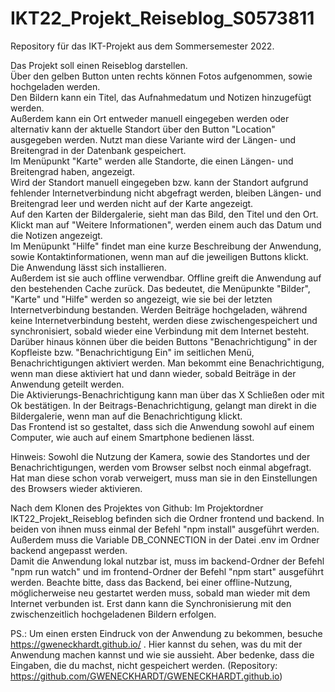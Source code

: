 # IKT22_Projekt_Reiseblog_S0573811
Repository für das IKT-Projekt aus dem Sommersemester 2022.

Das Projekt soll einen Reiseblog darstellen. <br>
Über den gelben Button unten rechts können Fotos aufgenommen, sowie hochgeladen werden.<br>
Den Bildern kann ein Titel, das Aufnahmedatum und Notizen hinzugefügt werden.<br>
Außerdem kann ein Ort entweder manuell eingegeben werden oder alternativ kann der aktuelle Standort über
den Button "Location" ausgegeben werden. Nutzt man diese Variante wird der Längen- und Breitengrad in der
Datenbank gespeichert. <br>
Im Menüpunkt "Karte" werden alle Standorte, die einen Längen- und Breitengrad haben, angezeigt.<br>
Wird der Standort manuell eingegeben bzw. kann der Standort aufgrund fehlender Internetverbindung nicht
abgefragt werden, bleiben Längen- und Breitengrad leer und werden nicht auf der Karte angezeigt.<br>
Auf den Karten der Bildergalerie, sieht man das Bild, den Titel und den Ort. Klickt man auf "Weitere
Informationen", werden einem auch das Datum und die Notizen angezeigt.<br>
Im Menüpunkt "Hilfe" findet man eine kurze Beschreibung der Anwendung, sowie Kontaktinformationen, wenn
man auf die jeweiligen Buttons klickt.<br>
Die Anwendung lässt sich installieren.<br>
Außerdem ist sie auch offline verwendbar. Offline greift die Anwendung auf den bestehenden Cache zurück.
Das bedeutet, die Menüpunkte "Bilder", "Karte" und "Hilfe" werden so angezeigt, wie sie bei der letzten 
Internetverbindung bestanden. Werden Beiträge hochgeladen, während keine Internetverbindung 
besteht, werden diese zwischengespeichert und synchronisiert, sobald wieder eine Verbindung mit dem Internet
besteht.<br>
Darüber hinaus können über die beiden Buttons "Benachrichtigung" in der Kopfleiste bzw. "Benachrichtigung Ein"
im seitlichen Menü, Benachrichtigungen aktiviert werden. Man bekommt eine Benachrichtigung, wenn man diese 
aktiviert hat und dann wieder, sobald Beiträge in der Anwendung geteilt werden.<br>
Die Aktivierungs-Benachrichtigung kann man über das X Schließen oder mit Ok bestätigen.
In der Beitrags-Benachrichtigung, gelangt man direkt in die Bildergalerie, wenn man auf die Benachrichtigung klickt.<br>
Das Frontend ist so gestaltet, dass sich die Anwendung sowohl auf einem Computer, wie auch auf einem Smartphone 
bedienen lässt.<br>

Hinweis: Sowohl die Nutzung der Kamera, sowie des Standortes und der Benachrichtigungen, werden vom Browser selbst 
noch einmal abgefragt. Hat man diese schon vorab verweigert, muss man sie in den Einstellungen des Browsers wieder
aktivieren.

Nach dem Klonen des Projektes von Github:
Im Projektordner IKT22_Projekt_Reiseblog befinden sich die Ordner frontend und backend. In beiden von ihnen muss einmal
der Befehl "npm install" ausgeführt werden. <br>
Außerdem muss die Variable DB_CONNECTION in der Datei .env im Ordner backend angepasst werden.<br>
Damit die Anwendung lokal nutzbar ist, muss im backend-Ordner der Befehl "npm run watch" und im frontend-Ordner der Befehl
"npm start" ausgeführt werden. Beachte bitte, dass das Backend, bei einer offline-Nutzung, möglicherweise neu gestartet 
werden muss, sobald man wieder mit dem Internet verbunden ist. Erst dann kann die Synchronisierung mit den zwischenzeitlich
hochgeladenen Bildern erfolgen.<br>

PS.:
Um einen ersten Eindruck von der Anwendung zu bekommen, besuche https://gweneckhardt.github.io/ .
Hier kannst du sehen, was du mit der Anwendung machen kannst und wie sie aussieht. 
Aber bedenke, dass die Eingaben, die du machst, nicht gespeichert werden.
(Repository: https://github.com/GWENECKHARDT/GWENECKHARDT.github.io)


